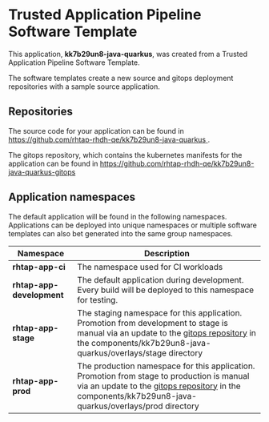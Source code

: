 # Trusted Application Pipeline Software Template

This application, **kk7b29un8-java-quarkus**, was created from a Trusted Application Pipeline Software Template.

The software templates create a new source and gitops deployment repositories with a sample source application. 

## Repositories

The source code for your application can be found in [https://github.com/rhtap-rhdh-qe/kk7b29un8-java-quarkus ](https://github.com/rhtap-rhdh-qe/kk7b29un8-java-quarkus ).
 
The gitops repository, which contains the kubernetes manifests for the application can be found in 
[https://github.com/rhtap-rhdh-qe/kk7b29un8-java-quarkus-gitops ](https://github.com/rhtap-rhdh-qe/kk7b29un8-java-quarkus-gitops ) 

## Application namespaces 

The default application will be found in the following namespaces. Applications can be deployed into unique namespaces or multiple software templates can also bet generated into the same group namespaces.  

|  Namespace   |  Description   |  
| -------- | -------- |
| **rhtap-app-ci** | The namespace used for CI workloads |
| **rhtap-app-development** | The default application during development. Every build will be deployed to this namespace for testing. |
| **rhtap-app-stage** | The staging namespace for this application. Promotion from development to stage is manual via an update to the [gitops repository](https://github.com/rhtap-rhdh-qe/kk7b29un8-java-quarkus-gitops ) in the components/kk7b29un8-java-quarkus/overlays/stage directory |
| **rhtap-app-prod** | The production namespace for this application. Promotion from stage to production is manual via an update to the [gitops repository](https://github.com/rhtap-rhdh-qe/kk7b29un8-java-quarkus-gitops ) in the components/kk7b29un8-java-quarkus/overlays/prod directory |